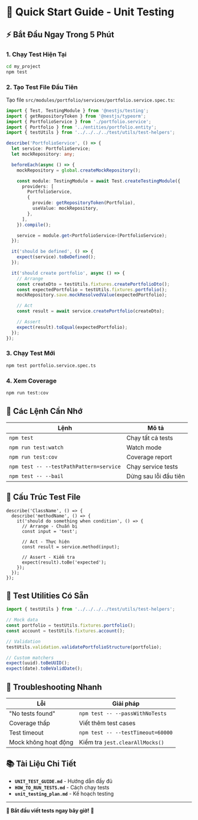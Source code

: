 # 🚀 Quick Start Guide - Unit Testing

## ⚡ **Bắt Đầu Ngay Trong 5 Phút**

### **1. Chạy Test Hiện Tại**
```bash
cd my_project
npm test
```

### **2. Tạo Test File Đầu Tiên**

Tạo file `src/modules/portfolio/services/portfolio.service.spec.ts`:

```typescript
import { Test, TestingModule } from '@nestjs/testing';
import { getRepositoryToken } from '@nestjs/typeorm';
import { PortfolioService } from './portfolio.service';
import { Portfolio } from '../entities/portfolio.entity';
import { testUtils } from '../../../../test/utils/test-helpers';

describe('PortfolioService', () => {
  let service: PortfolioService;
  let mockRepository: any;

  beforeEach(async () => {
    mockRepository = global.createMockRepository();

    const module: TestingModule = await Test.createTestingModule({
      providers: [
        PortfolioService,
        {
          provide: getRepositoryToken(Portfolio),
          useValue: mockRepository,
        },
      ],
    }).compile();

    service = module.get<PortfolioService>(PortfolioService);
  });

  it('should be defined', () => {
    expect(service).toBeDefined();
  });

  it('should create portfolio', async () => {
    // Arrange
    const createDto = testUtils.fixtures.createPortfolioDto();
    const expectedPortfolio = testUtils.fixtures.portfolio();
    mockRepository.save.mockResolvedValue(expectedPortfolio);

    // Act
    const result = await service.createPortfolio(createDto);

    // Assert
    expect(result).toEqual(expectedPortfolio);
  });
});
```

### **3. Chạy Test Mới**
```bash
npm test portfolio.service.spec.ts
```

### **4. Xem Coverage**
```bash
npm run test:cov
```

## 🎯 **Các Lệnh Cần Nhớ**

| Lệnh | Mô tả |
|------|-------|
| `npm test` | Chạy tất cả tests |
| `npm run test:watch` | Watch mode |
| `npm run test:cov` | Coverage report |
| `npm test -- --testPathPattern=service` | Chạy service tests |
| `npm test -- --bail` | Dừng sau lỗi đầu tiên |

## 📁 **Cấu Trúc Test File**

```
describe('ClassName', () => {
  describe('methodName', () => {
    it('should do something when condition', () => {
      // Arrange - Chuẩn bị
      const input = 'test';
      
      // Act - Thực hiện  
      const result = service.method(input);
      
      // Assert - Kiểm tra
      expect(result).toBe('expected');
    });
  });
});
```

## 🔧 **Test Utilities Có Sẵn**

```typescript
import { testUtils } from '../../../../test/utils/test-helpers';

// Mock data
const portfolio = testUtils.fixtures.portfolio();
const account = testUtils.fixtures.account();

// Validation
testUtils.validation.validatePortfolioStructure(portfolio);

// Custom matchers
expect(uuid).toBeUUID();
expect(date).toBeValidDate();
```

## 🚨 **Troubleshooting Nhanh**

| Lỗi | Giải pháp |
|-----|-----------|
| "No tests found" | `npm test -- --passWithNoTests` |
| Coverage thấp | Viết thêm test cases |
| Test timeout | `npm test -- --testTimeout=60000` |
| Mock không hoạt động | Kiểm tra `jest.clearAllMocks()` |

## 📚 **Tài Liệu Chi Tiết**

- **`UNIT_TEST_GUIDE.md`** - Hướng dẫn đầy đủ
- **`HOW_TO_RUN_TESTS.md`** - Cách chạy tests
- **`unit_testing_plan.md`** - Kế hoạch testing

---

**🎉 Bắt đầu viết tests ngay bây giờ!** 🧪

